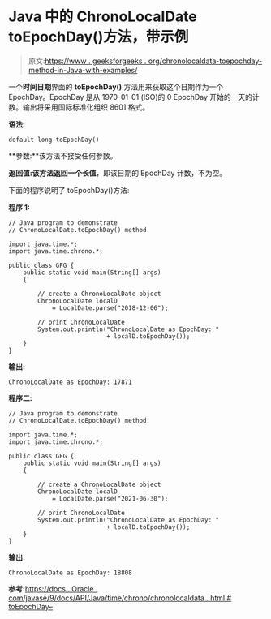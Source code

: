 # Java 中的 ChronoLocalDate toEpochDay()方法，带示例

> 原文:[https://www . geeksforgeeks . org/chronolocaldata-toepochday-method-in-Java-with-examples/](https://www.geeksforgeeks.org/chronolocaldate-toepochday-method-in-java-with-examples/)

一个**时间日期**界面的 **toEpochDay()** 方法用来获取这个日期作为一个 EpochDay。EpochDay 是从 1970-01-01 (ISO)的 0 EpochDay 开始的一天的计数。输出将采用国际标准化组织 8601 格式。

**语法:**

```
default long toEpochDay()

```

**参数:**该方法不接受任何参数。

**返回值:**该方法返回**一个长值**，即该日期的 EpochDay 计数，不为空。

下面的程序说明了 toEpochDay()方法:

**程序 1:**

```
// Java program to demonstrate
// ChronoLocalDate.toEpochDay() method

import java.time.*;
import java.time.chrono.*;

public class GFG {
    public static void main(String[] args)
    {

        // create a ChronoLocalDate object
        ChronoLocalDate localD
            = LocalDate.parse("2018-12-06");

        // print ChronoLocalDate
        System.out.println("ChronoLocalDate as EpochDay: "
                           + localD.toEpochDay());
    }
}
```

**输出:**

```
ChronoLocalDate as EpochDay: 17871

```

**程序二:**

```
// Java program to demonstrate
// ChronoLocalDate.toEpochDay() method

import java.time.*;
import java.time.chrono.*;

public class GFG {
    public static void main(String[] args)
    {

        // create a ChronoLocalDate object
        ChronoLocalDate localD
            = LocalDate.parse("2021-06-30");

        // print ChronoLocalDate
        System.out.println("ChronoLocalDate as EpochDay: "
                           + localD.toEpochDay());
    }
}
```

**输出:**

```
ChronoLocalDate as EpochDay: 18808

```

**参考:**[https://docs . Oracle . com/javase/9/docs/API/Java/time/chrono/chronolocaldata . html # toEpochDay–](https://docs.oracle.com/javase/9/docs/api/java/time/chrono/ChronoLocalDate.html#toEpochDay--)